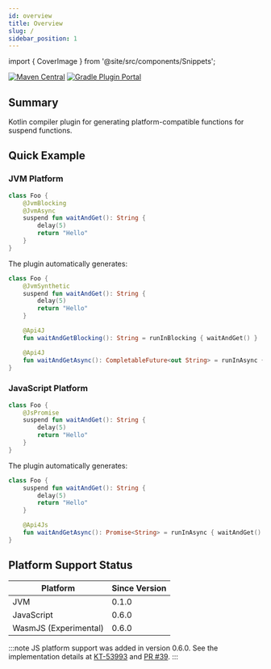 ```yaml
---
id: overview
title: Overview
slug: /
sidebar_position: 1
---
```


import { CoverImage } from '@site/src/components/Snippets';

[![Maven Central](https://img.shields.io/maven-central/v/love.forte.plugin.suspend-transform/suspend-transform-plugin)](https://repo1.maven.org/maven2/love/forte/plugin/suspend-transform/suspend-transform-plugin/)
[![Gradle Plugin Portal](https://img.shields.io/gradle-plugin-portal/v/love.forte.plugin.suspend-transform)](https://plugins.gradle.org/plugin/love.forte.plugin.suspend-transform)

<CoverImage />

## Summary

Kotlin compiler plugin for generating platform-compatible functions for suspend functions.

## Quick Example

### JVM Platform

```kotlin
class Foo {
    @JvmBlocking
    @JvmAsync
    suspend fun waitAndGet(): String {
        delay(5)
        return "Hello"
    }
}
```

The plugin automatically generates:

```kotlin
class Foo {
    @JvmSynthetic
    suspend fun waitAndGet(): String {
        delay(5)
        return "Hello"
    }

    @Api4J
    fun waitAndGetBlocking(): String = runInBlocking { waitAndGet() }

    @Api4J
    fun waitAndGetAsync(): CompletableFuture<out String> = runInAsync { waitAndGet() }
}
```

### JavaScript Platform

```kotlin
class Foo {
    @JsPromise
    suspend fun waitAndGet(): String {
        delay(5)
        return "Hello"
    }
}
```

The plugin automatically generates:

```kotlin
class Foo {
    suspend fun waitAndGet(): String {
        delay(5)
        return "Hello"
    }

    @Api4Js
    fun waitAndGetAsync(): Promise<String> = runInAsync { waitAndGet() }
}
```

## Platform Support Status

| Platform              | Since Version |
|-----------------------|---------------|
| JVM                   | 0.1.0         |
| JavaScript            | 0.6.0         |
| WasmJS (Experimental) | 0.6.0         |

:::note
JS platform support was added in version 0.6.0. See the implementation details
at [KT-53993](https://youtrack.jetbrains.com/issue/KT-53993)
and [PR #39](https://github.com/ForteScarlet/kotlin-suspend-transform-compiler-plugin/pull/39).
:::

